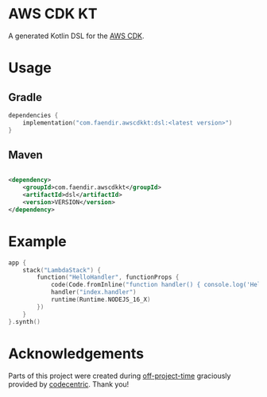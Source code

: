 # AWS CDK KT

A generated Kotlin DSL for the [AWS CDK](https://aws.amazon.com/cdk/).

# Usage

## Gradle

```kotlin
dependencies {
    implementation("com.faendir.awscdkkt:dsl:<latest version>")
}
```

## Maven

```xml

<dependency>
    <groupId>com.faendir.awscdkkt</groupId>
    <artifactId>dsl</artifactId>
    <version>VERSION</version>
</dependency>
```

# Example

```kotlin
app {
    stack("LambdaStack") {
        function("HelloHandler", functionProps {
            code(Code.fromInline("function handler() { console.log('Hello, CDK'); }"))
            handler("index.handler")
            runtime(Runtime.NODEJS_16_X)
        })
    }
}.synth()
```

# Acknowledgements

Parts of this project were created during [off-project-time](https://en.wikipedia.org/wiki/20%25_Project) graciously provided by [codecentric](https://codecentric.de/). Thank you!